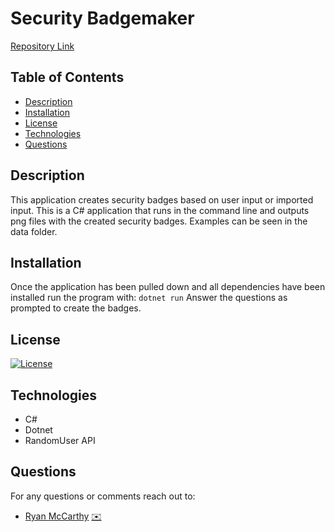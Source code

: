# Security Badgemaker

[Repository Link](https://github.com/rmmccar92/Catworx_BadgeMaker)

## Table of Contents

- [Description](#Description)
- [Installation](#Installation)
- [License](#License)
- [Technologies](#Technologies)
- [Questions](#Questions)

## Description

This application creates security badges based on user input or imported input. This is a C# application that runs in the command line and outputs png files with the created security badges. Examples can be seen in the data folder.

## Installation

Once the application has been pulled down and all dependencies have been installed run the program with:
`dotnet run`
Answer the questions as prompted to create the badges.

## License

[![License](https://img.shields.io/badge/License-MIT-yellow.svg)](https://opensource.org/licenses/MIT)

## Technologies

- C#
- Dotnet
- RandomUser API

## Questions

For any questions or comments reach out to:

- [Ryan McCarthy](https://github.com/rmmccar92/) [:envelope:](mailto:rmmccar92@gmail.com)
